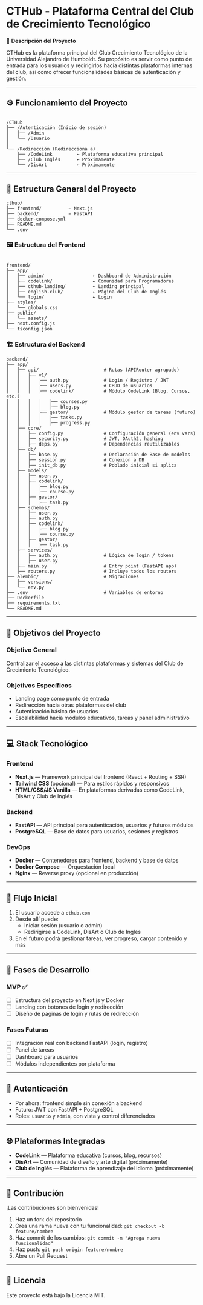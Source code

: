 # CTHub - Plataforma Central del Club de Crecimiento Tecnológico

🚀 **Descripción del Proyecto**

CTHub es la plataforma principal del Club Crecimiento Tecnológico de la Universidad Alejandro de Humboldt. Su propósito es servir como punto de entrada para los usuarios y redirigirlos hacia distintas plataformas internas del club, así como ofrecer funcionalidades básicas de autenticación y gestión.

---

## ⚙️ Funcionamiento del Proyecto

```

/CTHub
├── /Autenticación (Inicio de sesión)
│   ├── /Admin
│   └── /Usuario
│
└── /Redirección (Redirecciona a)
    ├── /CodeLink         ← Plataforma educativa principal
    ├── /Club Inglés      ← Próximamente
    └── /DisArt           ← Próximamente

```
---

## 📁 Estructura General del Proyecto

```
cthub/
├── frontend/          ← Next.js
├── backend/           ← FastAPI
├── docker-compose.yml
├── README.md
└── .env

```

### 🖼️ Estructura del Frontend

```

frontend/
├── app/
│   ├── admin/                  ← Dashboard de Administración
│   ├── codelink/               ← Comunidad para Programadores
│   ├── cthub-landing/          ← Landing principal
│   ├── english-club/           ← Página del Club de Inglés
│   └── login/                  ← Login
├── styles/
│   └── globals.css
├── public/
│   └── assets/
├── next.config.js
└── tsconfig.json

```

### 🏗️ Estructura del Backend

```
backend/
├── app/
│   ├── api/                        # Rutas (APIRouter agrupado)
│   │   ├── v1/
│   │   │   ├── auth.py             # Login / Registro / JWT
│   │   │   ├── users.py            # CRUD de usuarios
│   │   │   ├── codelink/           # Módulo CodeLink (Blog, Cursos, etc.)
│   │   │   │   ├── courses.py
│   │   │   │   ├── blog.py
│   │   │   ├── gestor/             # Módulo gestor de tareas (futuro)
│   │   │   │   ├── tasks.py
│   │   │   │   ├── progress.py
│   ├── core/
│   │   ├── config.py               # Configuración general (env vars)
│   │   ├── security.py             # JWT, OAuth2, hashing
│   │   ├── deps.py                 # Dependencias reutilizables
│   ├── db/
│   │   ├── base.py                 # Declaración de Base de modelos
│   │   ├── session.py              # Conexion a DB
│   │   ├── init_db.py              # Poblado inicial si aplica
│   ├── models/
│   │   ├── user.py
│   │   ├── codelink/
│   │   │   ├── blog.py
│   │   │   ├── course.py
│   │   ├── gestor/
│   │   │   ├── task.py
│   ├── schemas/
│   │   ├── user.py
│   │   ├── auth.py
│   │   ├── codelink/
│   │   │   ├── blog.py
│   │   │   ├── course.py
│   │   ├── gestor/
│   │   │   ├── task.py
│   ├── services/
│   │   ├── auth.py                 # Lógica de login / tokens
│   │   ├── user.py
│   ├── main.py                     # Entry point (FastAPI app)
│   ├── routers.py                  # Incluye todos los routers
├── alembic/                        # Migraciones
│   ├── versions/
│   └── env.py
├── .env                            # Variables de entorno
├── Dockerfile
├── requirements.txt
└── README.md

```
---

## 🎯 Objetivos del Proyecto

### Objetivo General
Centralizar el acceso a las distintas plataformas y sistemas del Club de Crecimiento Tecnológico.

### Objetivos Específicos

- Landing page como punto de entrada
- Redirección hacia otras plataformas del club
- Autenticación básica de usuarios
- Escalabilidad hacia módulos educativos, tareas y panel administrativo

---

## 💻 Stack Tecnológico

### Frontend
- **Next.js** — Framework principal del frontend (React + Routing + SSR)
- **Tailwind CSS** (opcional) — Para estilos rápidos y responsivos
- **HTML/CSS/JS Vanilla** — En plataformas derivadas como CodeLink, DisArt y Club de Inglés

### Backend
- **FastAPI** — API principal para autenticación, usuarios y futuros módulos
- **PostgreSQL** — Base de datos para usuarios, sesiones y registros

### DevOps
- **Docker** — Contenedores para frontend, backend y base de datos
- **Docker Compose** — Orquestación local
- **Nginx** — Reverse proxy (opcional en producción)

---

## 🔄 Flujo Inicial

1. El usuario accede a `cthub.com`
2. Desde allí puede:
   - Iniciar sesión (usuario o admin)
   - Redirigirse a CodeLink, DisArt o Club de Inglés
3. En el futuro podrá gestionar tareas, ver progreso, cargar contenido y más

---

## 🧱 Fases de Desarrollo

### MVP ✅
- [ ] Estructura del proyecto en Next.js y Docker
- [ ] Landing con botones de login y redirección
- [ ] Diseño de páginas de login y rutas de redirección

### Fases Futuras
- [ ] Integración real con backend FastAPI (login, registro)
- [ ] Panel de tareas
- [ ] Dashboard para usuarios
- [ ] Módulos independientes por plataforma

---

## 🔐 Autenticación

- Por ahora: frontend simple sin conexión a backend
- Futuro: JWT con FastAPI + PostgreSQL
- Roles: `usuario` y `admin`, con vista y control diferenciados

---

## 🌐 Plataformas Integradas

- **CodeLink** — Plataforma educativa (cursos, blog, recursos)
- **DisArt** — Comunidad de diseño y arte digital (próximamente)
- **Club de Inglés** — Plataforma de aprendizaje del idioma (próximamente)

---

## 👥 Contribución

¡Las contribuciones son bienvenidas!

1. Haz un fork del repositorio
2. Crea una rama nueva con tu funcionalidad: `git checkout -b feature/nombre`
3. Haz commit de los cambios: `git commit -m "Agrega nueva funcionalidad"`
4. Haz push: `git push origin feature/nombre`
5. Abre un Pull Request

---

## 📄 Licencia

Este proyecto está bajo la Licencia MIT.
